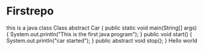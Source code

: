 # Firstrepo
this is a java class
Class abstract Car {
 public static void main(String[] args) {
 System.out.println("This is the first java program");
 }
 public void start() {
 System.out.println("car started");
 }
 public abstract void stop(); 
}
Hello world

